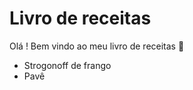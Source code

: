 # Livro de receitas
 Olá ! Bem vindo ao meu livro de receitas :wave:
  - Strogonoff de frango
  - Pavê

